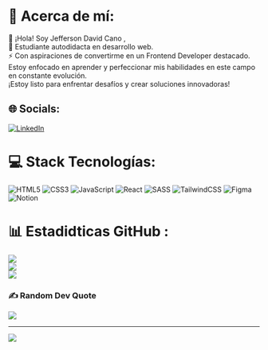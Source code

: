# 💫 Acerca de mí:
🤚 ¡Hola! Soy Jefferson David Cano ,<br>🌱 Estudiante autodidacta en desarrollo web.<br>⚡ Con aspiraciones de convertirme en un Frontend Developer destacado. <br>Estoy enfocado en aprender y perfeccionar mis habilidades en este campo en constante evolución.<br> ¡Estoy listo para enfrentar desafíos y crear soluciones innovadoras!


## 🌐 Socials:
[![LinkedIn](https://img.shields.io/badge/LinkedIn-%230077B5.svg?logo=linkedin&logoColor=white)](https://co.linkedin.com/in/jefferson-david-cano-hernandez-94073874) 

# 💻 Stack Tecnologías:
![HTML5](https://img.shields.io/badge/html5-%23E34F26.svg?style=for-the-badge&logo=html5&logoColor=white) ![CSS3](https://img.shields.io/badge/css3-%231572B6.svg?style=for-the-badge&logo=css3&logoColor=white) ![JavaScript](https://img.shields.io/badge/javascript-%23323330.svg?style=for-the-badge&logo=javascript&logoColor=%23F7DF1E) ![React](https://img.shields.io/badge/react-%2320232a.svg?style=for-the-badge&logo=react&logoColor=%2361DAFB) ![SASS](https://img.shields.io/badge/SASS-hotpink.svg?style=for-the-badge&logo=SASS&logoColor=white) ![TailwindCSS](https://img.shields.io/badge/tailwindcss-%2338B2AC.svg?style=for-the-badge&logo=tailwind-css&logoColor=white) ![Figma](https://img.shields.io/badge/figma-%23F24E1E.svg?style=for-the-badge&logo=figma&logoColor=white) ![Notion](https://img.shields.io/badge/Notion-%23000000.svg?style=for-the-badge&logo=notion&logoColor=white)
# 📊 Estadidticas GitHub :
![](https://github-readme-stats.vercel.app/api?username=JeffersonD-art&theme=dark&hide_border=false&include_all_commits=true&count_private=false)<br/>
![](https://github-readme-streak-stats.herokuapp.com/?user=JeffersonD-art&theme=dark&hide_border=false)<br/>
![](https://github-readme-stats.vercel.app/api/top-langs/?username=JeffersonD-art&theme=dark&hide_border=false&include_all_commits=true&count_private=false&layout=compact)

### ✍️ Random Dev Quote
![](https://quotes-github-readme.vercel.app/api?type=horizontal&theme=dark)

---
[![](https://visitcount.itsvg.in/api?id=JeffersonD-art&icon=7&color=1)](https://visitcount.itsvg.in)

<!-- Proudly created with GPRM ( https://gprm.itsvg.in ) -->



